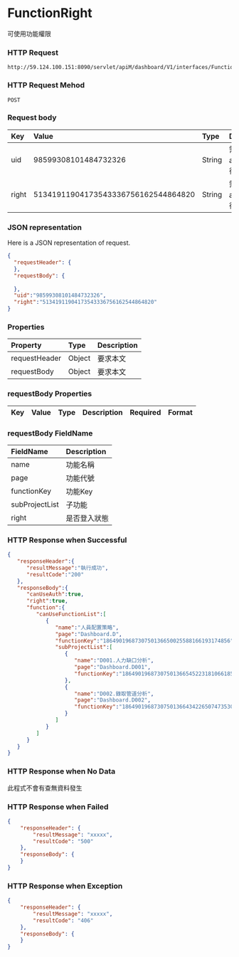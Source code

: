 # FunctionRight
可使用功能權限

### HTTP Request
```
http://59.124.100.151:8090/servlet/apiM/dashboard/V1/interfaces/Function/FunctionRight
```

### HTTP Request Mehod
```
POST
```

### Request body
| Key | Value | Type | Description |
|:----------|:-------------|:-----|:------------|
| uid | 98599308101484732326 | String | 需透過apiLogin取得
| right | 51341911904173543336756162544864820 | String | 需透過apiLogin取得 |

### JSON representation

Here is a JSON representation of request.
```json
{
  "requestHeader": {
  },
  "requestBody": {
      
  },
  "uid":"98599308101484732326",
  "right":"51341911904173543336756162544864820"
}
```

### Properties
| Property | Type | Description |
|:---------|:-----|:------------|
| requestHeader | Object | 要求本文 |
| requestBody | Object | 要求本文 |

### requestBody Properties
| Key | Value | Type | Description | Required | Format |
|:----------|:-------------|:-----|:------------|:------------|:------------|

### requestBody FieldName
| FieldName | Description |
|:----------|:-------------|
| name | 功能名稱 |
| page | 功能代號 |
| functionKey | 功能Key |
| subProjectList | 子功能 |
| right | 是否登入狀態 |


### HTTP Response when Successful
```json
{
   "responseHeader":{
      "resultMessage":"執行成功",
      "resultCode":"200"
   },
   "responseBody":{
      "canUseAuth":true,
      "right":true,
      "function":{
         "canUseFunctionList":[
            {
               "name":"人員配置策略",
               "page":"Dashboard.D",
               "functionKey":"1864901968730750136650025588166193174856",
               "subProjectList":[
                  {
                     "name":"D001.人力缺口分析",
                     "page":"Dashboard.D001",
                     "functionKey":"1864901968730750136654522318106618588649"
                  },
                  {
                     "name":"D002.錄取管道分析",
                     "page":"Dashboard.D002",
                     "functionKey":"1864901968730750136643422650747353039852"
                  }
               ]
            }
         ]
      }
   }
}
```

### HTTP Response when No Data
此程式不會有查無資料發生

### HTTP Response when Failed
```json
{
    "responseHeader": {
        "resultMessage": "xxxxx",
        "resultCode": "500"
    },
    "responseBody": {
    }
}
```

### HTTP Response when Exception
```json
{
    "responseHeader": {
        "resultMessage": "xxxxx",
        "resultCode": "406"
    },
    "responseBody": {
    }
}
```
